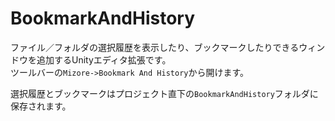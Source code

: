 # BookmarkAndHistory
ファイル／フォルダの選択履歴を表示したり、ブックマークしたりできるウィンドウを追加するUnityエディタ拡張です。  
ツールバーの`Mizore->Bookmark And History`から開けます。  

選択履歴とブックマークはプロジェクト直下の`BookmarkAndHistory`フォルダに保存されます。
